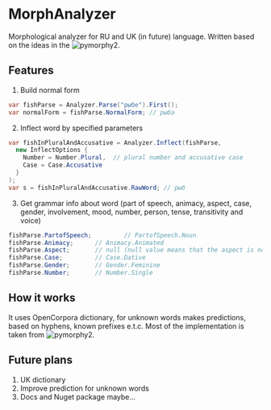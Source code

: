 # MorphAnalyzer
Morphological analyzer for RU and UK (in future) language. Written based on the ideas in the ![pymorphy2](https://github.com/kmike/pymorphy2).

## Features

1. Build normal form

```c#
var fishParse = Analyzer.Parse("рыбе").First();
var normalForm = fishParse.NormalForm; // рыба
```

2. Inflect word by specified parameters

```c#
var fishInPluralAndAccusative = Analyzer.Inflect(fishParse, 
  new InflectOptions {
    Number = Number.Plural,  // plural number and accusative case
    Case = Case.Accusative
  } 
); 
var s = fishInPluralAndAccusative.RawWord; // рыб
```

3. Get grammar info about word (part of speech, animacy, aspect, case, gender, involvement, mood, number, person, tense, transitivity and voice)

```c#
fishParse.PartofSpeech;         // PartofSpeech.Noun
fishParse.Animacy;		// Animacy.Animated
fishParse.Aspect;		// null (null value means that the aspect is not specified or not applicable for this word)
fishParse.Case;			// Case.Dative
fishParse.Gender;		// Gender.Feminine
fishParse.Number;		// Number.Single
```

## How it works

It uses OpenCorpora dictionary, for unknown words makes predictions, based on hyphens, known prefixes e.t.c. Most of the implementation is taken from ![pymorphy2](https://github.com/kmike/pymorphy2).

## Future plans

1. UK dictionary
2. Improve prediction for unknown words
3. Docs and Nuget package maybe...
